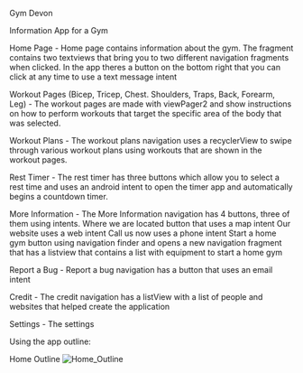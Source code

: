 Gym Devon

Information App for a Gym

Home Page -
  Home page contains information about the gym. The fragment contains two textviews that bring you to two different navigation fragments when clicked.
  In the app theres a button on the bottom right that you can click at any time to use a text message intent

Workout Pages (Bicep, Tricep, Chest. Shoulders, Traps, Back, Forearm, Leg) -
  The workout pages are made with viewPager2 and show instructions on how to perform workouts that target the specific area of the body that was selected.

Workout Plans - 
  The workout plans navigation uses a recyclerView to swipe through various workout plans using workouts that are shown in the workout pages.

Rest Timer -
  The rest timer has three buttons which allow you to select a rest time and uses an android intent to open the timer app and automatically begins a countdown timer.

More Information - 
  The More Information navigation has 4 buttons, three of them using intents.
    Where we are located button that uses a map intent
    Our website uses a web intent
    Call us now uses a phone intent
    Start a home gym button using navigation finder and opens a new navigation fragment that has a listview that contains a list with equipment to start a home gym

Report a Bug -
  Report a bug navigation has a button that uses an email intent

Credit -
  The credit navigation has a listView with a list of people and websites that helped create the application
  
Settings -
  The settings
  
  Using the app outline:
  
  Home Outline
  ![Home_Outline](https://user-images.githubusercontent.com/74803547/144417462-3b794e40-1bfb-49b5-886a-5704615c1efe.png)
  
